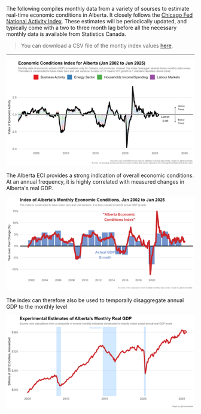The following compiles monthly data from a variety of sourses to estimate real-time economic conditions in Alberta. It closely follows the [Chicago Fed National Activity Index](https://www.chicagofed.org/publications/cfnai/index). These estimates will be periodically updated, and typically come with a two to three month lag before all the necessary monthly data is available from Statistics Canada. 

> You can download a CSV file of the montly index values [here](https://raw.githubusercontent.com/trevortombe/alberta_eci/master/Data/ECI_Index_Data.csv). 

---

![](https://raw.githubusercontent.com/trevortombe/alberta_eci/master/Figures/plot.png)

The Alberta ECI provides a strong indication of overall economic conditions. At an annual frequency, it is highly correlated with measured changes in Alberta's real GDP.

![](https://raw.githubusercontent.com/trevortombe/alberta_eci/master/Figures/GDPplot.png)

The index can therefore also be used to temporally disaggregate annual GDP to the monthly level

![](https://raw.githubusercontent.com/trevortombe/alberta_eci/master/Figures/MonthlyGDP_Experimental.png)
